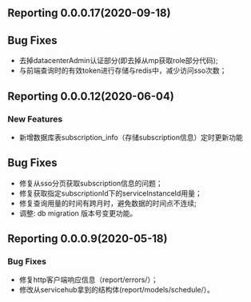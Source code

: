 ## Reporting 0.0.0.17(2020-09-18)
## Bug Fixes
 *  去掉datacenterAdmin认证部分(即去掉从mp获取role部分代码);
 *  与前端查询时的有效token进行存储与redis中，减少访问sso次数；

## Reporting 0.0.0.12(2020-06-04)
### New Features

 * 新增数据库表subscription_info（存储subscription信息）定时更新功能

## Bug Fixes

 *  修复从sso分页获取subscription信息的问题；
 *  修复获取指定subscriptionId下的serviceInstanceId用量；
 *  修复查询用量的时间有跨月时，避免数据的时间点不连续;
 *  调整: db migration 版本号变更功能。

## Reporting  0.0.0.9(2020-05-18)

### Bug Fixes
 * 修复http客户端响应信息（report/errors/）；
* 修改从servicehub拿到的结构体(report/models/schedule/）。
